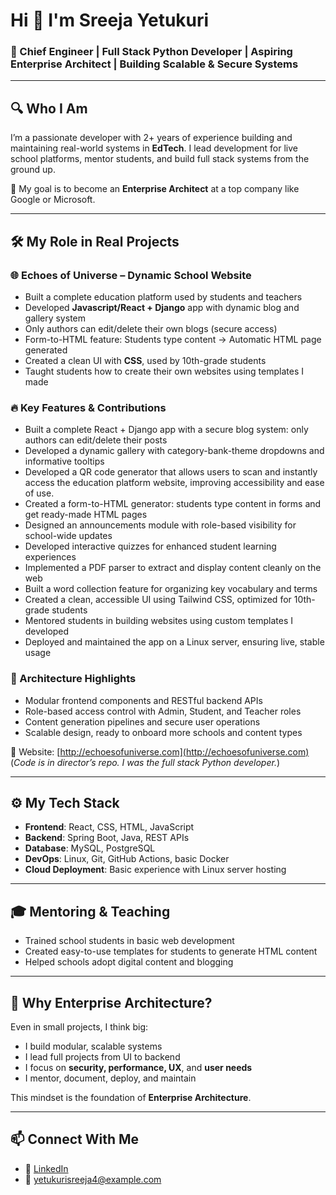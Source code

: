 <!--## Hi there 👋 -->

<!--
**Sreeja-Yetukuri/Sreeja-Yetukuri** is a ✨ _special_ ✨ repository because its `README.md` (this file) appears on your GitHub profile.

Here are some ideas to get you started:

- 🔭 I’m currently working on ...
- 🌱 I’m currently learning ...
- 👯 I’m looking to collaborate on ...
- 🤔 I’m looking for help with ...
- 💬 Ask me about ...
- 📫 How to reach me: ...
- 😄 Pronouns: ...
- ⚡ Fun fact: ...
-->
# Hi 👋 I'm Sreeja Yetukuri

### 🚀 Chief Engineer | Full Stack Python Developer | Aspiring Enterprise Architect | Building Scalable & Secure Systems

---

## 🔍 Who I Am

I’m a passionate developer with 2+ years of experience building and maintaining real-world systems in **EdTech**. I lead development for live school platforms, mentor students, and build full stack systems from the ground up.

🎯 My goal is to become an **Enterprise Architect** at a top company like Google or Microsoft.

---

## 🛠️ My Role in Real Projects

### 🌐 Echoes of Universe – Dynamic School Website

- Built a complete education platform used by students and teachers
- Developed **Javascript/React + Django** app with dynamic blog and gallery system
- Only authors can edit/delete their own blogs (secure access)
- Form-to-HTML feature: Students type content → Automatic HTML page generated
- Created a clean UI with **CSS**, used by 10th-grade students
- Taught students how to create their own websites using templates I made

  
### 🔥 Key Features & Contributions

- Built a complete React + Django app with a secure blog system: only authors can edit/delete their posts
- Developed a dynamic gallery with category-bank-theme dropdowns and informative tooltips
- Developed a QR code generator that allows users to scan and instantly access the education platform website, improving accessibility and ease of use.
- Created a form-to-HTML generator: students type content in forms and get ready-made HTML pages
- Designed an announcements module with role-based visibility for school-wide updates
- Developed interactive quizzes for enhanced student learning experiences
- Implemented a PDF parser to extract and display content cleanly on the web
- Built a word collection feature for organizing key vocabulary and terms
- Created a clean, accessible UI using Tailwind CSS, optimized for 10th-grade students
- Mentored students in building websites using custom templates I developed
- Deployed and maintained the app on a Linux server, ensuring live, stable usage

### 🧱 Architecture Highlights

- Modular frontend components and RESTful backend APIs
- Role-based access control with Admin, Student, and Teacher roles
- Content generation pipelines and secure user operations
- Scalable design, ready to onboard more schools and content types


🔗 Website: [http://echoesofuniverse.com](http://echoesofuniverse.com)  
(*Code is in director’s repo. I was the full stack Python developer.*)

---

## ⚙️ My Tech Stack

- **Frontend**: React, CSS, HTML, JavaScript  
- **Backend**: Spring Boot, Java, REST APIs  
- **Database**: MySQL, PostgreSQL  
- **DevOps**: Linux, Git, GitHub Actions, basic Docker  
- **Cloud Deployment**: Basic experience with Linux server hosting

---

## 🎓 Mentoring & Teaching

- Trained school students in basic web development  
- Created easy-to-use templates for students to generate HTML content  
- Helped schools adopt digital content and blogging

---

## 🧱 Why Enterprise Architecture?

Even in small projects, I think big:

- I build modular, scalable systems  
- I lead full projects from UI to backend  
- I focus on **security, performance, UX**, and **user needs**  
- I mentor, document, deploy, and maintain

This mindset is the foundation of **Enterprise Architecture**.

---



## 📫 Connect With Me

- 🔗 [LinkedIn](https://www.linkedin.com/in/sreejayetukuri/)
- 📧 yetukurisreeja4@example.com 
